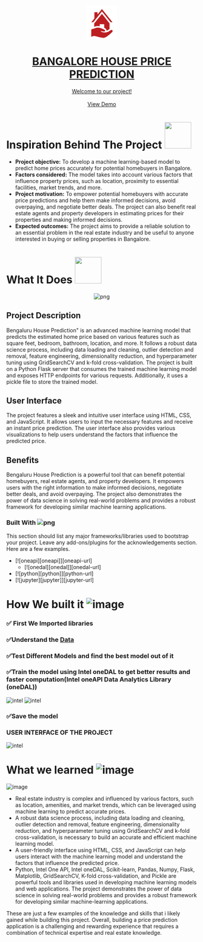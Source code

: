<div align="center">
 <a href="https://github.com/aaronDev28/Bangalore_House_Price_Prediction_oneAPI" >   
  <img src="https://github.com/joelbkoshy/Assets/blob/main/pngwing.com.png" width="80" height="90">
  </div>
  <h1 align="center">BANGALORE HOUSE PRICE PREDICTION </h1>

  <p align="center">
      Welcome to our project!
    <br />
    <br />
    <a href="https://www.youtube.com/watch?v=l9oMgSgGNek">View Demo</a>
  </p>
</div>

# Inspiration Behind The Project <img src= "https://user-images.githubusercontent.com/72274851/218500470-ec078b99-0a50-4b06-a2df-c09e47ecc187.png" width="70" height="70"> 

<ul>
  <li><b>Project objective:</b> To develop a machine learning-based model to predict home prices accurately for potential homebuyers in Bangalore.</li>
  <li><b>Factors considered:</b> The model takes into account various factors that influence property prices, such as location, proximity to essential facilities, market trends, and more.</li>
  <li><b>Project motivation:</b> To empower potential homebuyers with accurate price predictions and help them make informed decisions, avoid overpaying, and negotiate better deals. The project can also benefit real estate agents and property developers in estimating prices for their properties and making informed decisions.</li>
  <li><b>Expected outcomes:</b> The project aims to provide a reliable solution to an essential problem in the real estate industry and be useful to anyone interested in buying or selling properties in Bangalore.</li>
</ul>

# What It Does <img src= "https://user-images.githubusercontent.com/72274851/218503394-b52dfcc9-0620-4f44-94f5-46a09a5cc970.png" width="70" height="70">

<div align="center">
 <img src="https://github.com/joelbkoshy/Assets/blob/main/projectgif.gif" type="gif" alt="png" width="750">
 </div>

<h2>Project Description</h2>
<p>Bengaluru House Prediction" is an advanced machine learning model that predicts the estimated home price based on various features such as square feet, bedroom, bathroom, location, and more. It follows a robust data science process, including data loading and cleaning, outlier detection and removal, feature engineering, dimensionality reduction, and hyperparameter tuning using GridSearchCV and k-fold cross-validation. The project is built on a Python Flask server that consumes the trained machine learning model and exposes HTTP endpoints for various requests. Additionally, it uses a pickle file to store the trained model.</p>
<h2>User Interface</h2>
<p>The project features a sleek and intuitive user interface using HTML, CSS, and JavaScript. It allows users to input the necessary features and receive an instant price prediction. The user interface also provides various visualizations to help users understand the factors that influence the predicted price.</p>
<h2>Benefits</h2>
<p>Bengaluru House Prediction is a powerful tool that can benefit potential homebuyers, real estate agents, and property developers. It empowers users with the right information to make informed decisions, negotiate better deals, and avoid overpaying. The project also demonstrates the power of data science in solving real-world problems and provides a robust framework for developing similar machine learning applications.</p>

### Built With <img src="images/built.png" alt="png" width="30">

This section should list any major frameworks/libraries used to bootstrap your project. Leave any add-ons/plugins for the acknowledgements section. Here are a few examples.

* [![oneapi][oneapi]][oneapi-url]
  * [![onedal][onedal]][onedal-url]
* [![python][python]][python-url]
* [![jupyter][jupyter]][jupyter-url]

# How We built it ![image](https://user-images.githubusercontent.com/72274851/218502434-f6e66043-0db0-4f85-b7f4-f33b2d33df1f.png)

### ✅ First We Imported libraries

### ✅Understand the [Data](https://www.kaggle.com/datasets/amitabhajoy/bengaluru-house-price-data)

### ✅Test Different Models and find the best model out of it

### ✅Train the model using Intel oneDAL to get better results and faster computation(Intel oneAPI Data Analytics Library (oneDAL))
![intel](https://github.com/joelbkoshy/read/blob/main/Bar_chart.png)
![intel](https://github.com/joelbkoshy/read/blob/main/model.png)



### ✅Save the model

### USER INTERFACE OF THE PROJECT
![intel](https://github.com/joelbkoshy/read/blob/main/ui.png)

# What we learned ![image](https://user-images.githubusercontent.com/72274851/218499685-e8d445fc-e35e-4ab5-abc1-c32462592603.png)


![image](https://user-images.githubusercontent.com/72274851/220130227-3c48e87b-3e68-4f1c-b0e4-8e3ad9a4805a.png)

- Real estate industry is complex and influenced by various factors, such as location, amenities, and market trends, which can be leveraged using machine learning to predict accurate prices.
- A robust data science process, including data loading and cleaning, outlier detection and removal, feature engineering, dimensionality reduction, and hyperparameter tuning using GridSearchCV and k-fold cross-validation, is necessary to build an accurate and efficient machine learning model.
- A user-friendly interface using HTML, CSS, and JavaScript can help users interact with the machine learning model and understand the factors that influence the predicted price.
- Python, Intel One API, Intel oneDAL, Scikit-learn, Pandas, Numpy, Flask, Matplotlib, GridSearchCV, K-fold cross-validation, and Pickle are powerful tools and libraries used in developing machine learning models and web applications.
The project demonstrates the power of data science in solving real-world problems and provides a robust framework for developing similar machine-learning applications.

These are just a few examples of the knowledge and skills that i likely gained while building this project. 
Overall, building a price prediction application is a challenging and rewarding experience that requires a combination of technical expertise and real estate knowledge.

[contributors-shield]: https://img.shields.io/github/contributors/aaronDev28/Bangalore_House_Price_Prediction_oneAPI/



